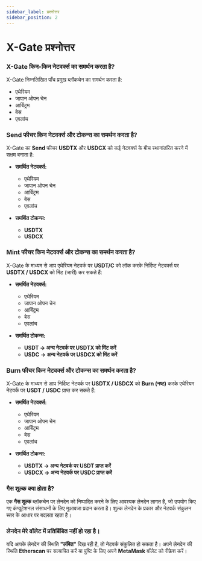 ```yaml
---
sidebar_label: प्रश्नोत्तर
sidebar_position: 2
---
```


# X-Gate प्रश्नोत्तर

### **X-Gate किन-किन नेटवर्क्स का समर्थन करता है?**

X-Gate निम्नलिखित पाँच प्रमुख ब्लॉकचेन का समर्थन करता है:

- एथेरियम
- जापान ओपन चेन
- आर्बिट्रम
- बेस
- एवलांच

### **Send फीचर किन नेटवर्क्स और टोकन्स का समर्थन करता है?**

X-Gate का **Send** फीचर **USDTX** और **USDCX** को कई नेटवर्क्स के बीच स्थानांतरित करने में सक्षम बनाता है:

- **समर्थित नेटवर्क्स:**
  - एथेरियम
  - जापान ओपन चेन
  - आर्बिट्रम
  - बेस
  - एवलांच

- **समर्थित टोकन्स:**
  - **USDTX**
  - **USDCX**

### **Mint फीचर किन नेटवर्क्स और टोकन्स का समर्थन करता है?**

X-Gate के माध्यम से आप एथेरियम नेटवर्क पर **USDT/C** को लॉक करके निर्दिष्ट नेटवर्क्स पर **USDTX / USDCX** को मिंट (जारी) कर सकते हैं:

- **समर्थित नेटवर्क्स:**
  - एथेरियम
  - जापान ओपन चेन
  - आर्बिट्रम
  - बेस
  - एवलांच

- **समर्थित टोकन्स:**
  - **USDT → अन्य नेटवर्क पर USDTX को मिंट करें**
  - **USDC → अन्य नेटवर्क पर USDCX को मिंट करें**

### **Burn फीचर किन नेटवर्क्स और टोकन्स का समर्थन करता है?**

X-Gate के माध्यम से आप निर्दिष्ट नेटवर्क पर **USDTX / USDCX** को **Burn (नष्ट)** करके एथेरियम नेटवर्क पर **USDT / USDC** प्राप्त कर सकते हैं:

- **समर्थित नेटवर्क्स:**
  - एथेरियम
  - जापान ओपन चेन
  - आर्बिट्रम
  - बेस
  - एवलांच

- **समर्थित टोकन्स:**
  - **USDTX → अन्य नेटवर्क पर USDT प्राप्त करें**
  - **USDCX → अन्य नेटवर्क पर USDC प्राप्त करें**

### **गैस शुल्क क्या होता है?**

एक **गैस शुल्क** ब्लॉकचेन पर लेनदेन को निष्पादित करने के लिए आवश्यक लेनदेन लागत है, जो उपयोग किए गए कंप्यूटेशनल संसाधनों के लिए मुआवजा प्रदान करता है। शुल्क लेनदेन के प्रकार और नेटवर्क संकुलन स्तर के आधार पर बदलता रहता है।

### **लेनदेन मेरे वॉलेट में प्रतिबिंबित नहीं हो रहा है।**

यदि आपके लेनदेन की स्थिति **"लंबित"** दिख रही है, तो नेटवर्क संकुलित हो सकता है। अपने लेनदेन की स्थिति **Etherscan** पर सत्यापित करें या पुष्टि के लिए अपने **MetaMask** वॉलेट को रीफ्रेश करें।